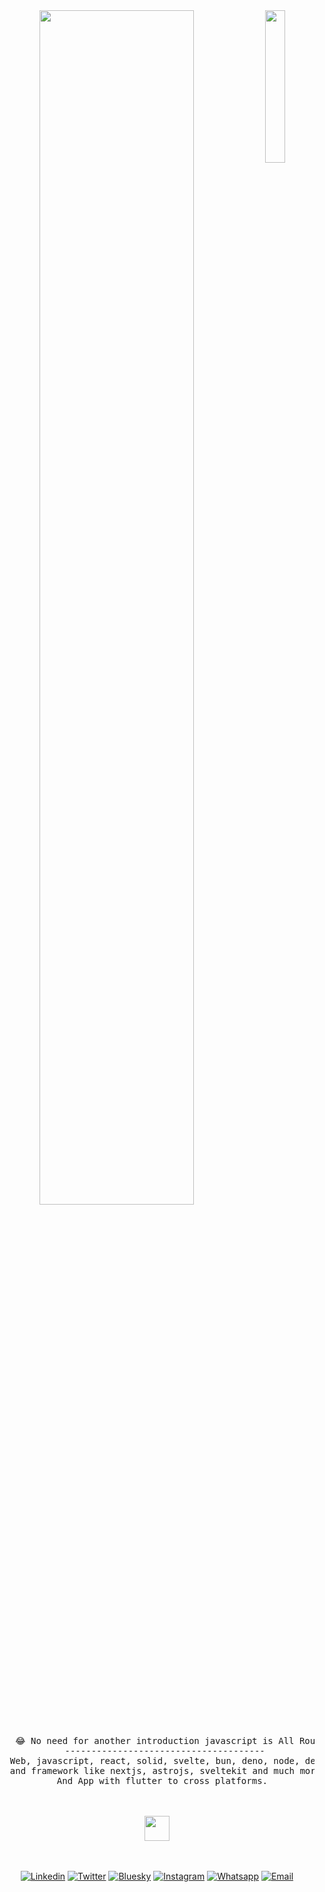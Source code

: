 

<div align="center">
<img src="https://github.com/innng/innng/assets/26755058/5e0ce0fb-c544-4f8c-a307-5849165746d0" width="25%" align="right" />
<img src="https://readme-typing-svg.demolab.com?font=Inconsolata&weight=500&size=50&duration=4000&pause=300&color=A7A459&center=true&vCenter=true&multiline=true&repeat=false&random=false&width=1300&height=140&lines=Hi+%F0%9F%91%8B%2C+I'm+Dev+Gaurav+Jatt" width="70%" />
<br><br>
<pre>
   😂 No need for another introduction javascript is All Rounder.
   --------------------------------------
  Web, javascript, react, solid, svelte, bun, deno, node, developer tools
  and framework like nextjs, astrojs, sveltekit and much more. 
  And App with flutter to cross platforms.
</pre>
<br><br>
<img src="https://raw.githubusercontent.com/innng/innng/master/assets/kyubey.gif" height="40" />
<br><br><br>
    
[![Linkedin](https://img.shields.io/badge/Linkedin-%230077B5.svg?logo=linkedin&logoColor=white)](https://www.linkedin.com/in/devgauravjatt/)
[![Twitter](https://img.shields.io/badge/X-%23000000.svg?logo=X&logoColor=white)](https://twitter.com/DevGauravJatt)
[![Bluesky](https://img.shields.io/badge/Bluesky-0285FF.svg?logo=bluesky&logoColor=fff)](https://bsky.app/profile/devgauravjatt.bsky.social)
[![Instagram](https://img.shields.io/badge/Instagram-%23E4405F.svg?logo=Instagram&logoColor=white)](https://instagram.com/gauravjatt4x)
[![Whatsapp](https://img.shields.io/badge/WhatsApp-25D366?logo=whatsapp&logoColor=white)](https://api.whatsapp.com/send/?phone=7412860485&text=I+read+your+portfolio.+I%27m+&type=phone_number&app_absent=0)
[![Email](https://img.shields.io/badge/Gmail-D14836?logo=gmail&logoColor=white)](mailto:devgauravjatt@gmail.com)
</div>

